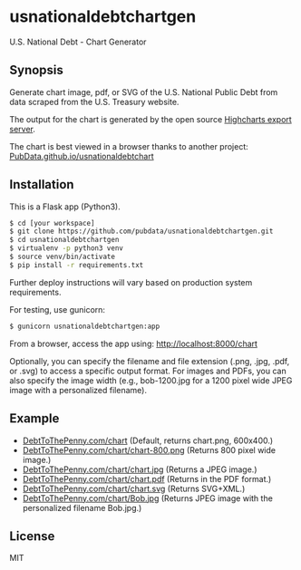 # usnationaldebtchartgen
U.S. National Debt - Chart Generator

## Synopsis
Generate chart image, pdf, or SVG of the U.S. National Public Debt from data scraped from the U.S. Treasury website.

The output for the chart is generated by the open source [Highcharts export server](https://export.highcharts.com).

The chart is best viewed in a browser thanks to another project: [PubData.github.io/usnationaldebtchart](https://pubdata.github.io/usnationaldebtchart/)

## Installation
This is a Flask app (Python3).

``` sh
$ cd [your workspace]
$ git clone https://github.com/pubdata/usnationaldebtchartgen.git
$ cd usnationaldebtchartgen
$ virtualenv -p python3 venv
$ source venv/bin/activate
$ pip install -r requirements.txt
``` 

Further deploy instructions will vary based on production system requirements.

For testing, use gunicorn:

``` sh
$ gunicorn usnationaldebtchartgen:app
``` 

From a browser, access the app using: [http://localhost:8000/chart](http://localhost:8000/chart)

Optionally, you can specify the filename and file extension (.png, .jpg, .pdf, or .svg) to access a specific output format.  For images and PDFs, you can also specify the image width (e.g., bob-1200.jpg for a 1200 pixel wide JPEG image with a personalized filename).

## Example

- [DebtToThePenny.com/chart](https://www.debttothepenny.com/chart) (Default, returns chart.png, 600x400.)
- [DebtToThePenny.com/chart/chart-800.png](https://www.debttothepenny.com/chart/chart-800.png) (Returns 800 pixel wide image.)
- [DebtToThePenny.com/chart/chart.jpg](https://www.debttothepenny.com/chart/chart.jpg) (Returns a JPEG image.)
- [DebtToThePenny.com/chart/chart.pdf](https://www.debttothepenny.com/chart/chart.pdf) (Returns in the PDF format.)
- [DebtToThePenny.com/chart/chart.svg](https://www.debttothepenny.com/chart/chart.svg) (Returns SVG+XML.)
- [DebtToThePenny.com/chart/Bob.jpg](https://www.debttothepenny.com/chart/Bob.jpg) (Returns JPEG image with the personalized filename Bob.jpg.)


## License

MIT
